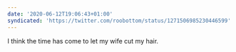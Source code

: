 ```yaml
---
date: '2020-06-12T19:06:43+01:00'
syndicated: 'https://twitter.com/roobottom/status/1271506985230446599'
---
```

I think the time has come to let my wife cut my hair.
